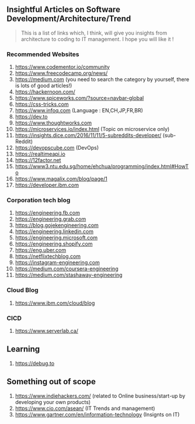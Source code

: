 ## Insightful Articles on Software Development/Architecture/Trend

> This is a list of links which, I think, will give you insights from architecture to coding to IT management. I hope you will like it ! 

### Recommended Websites 
1. https://www.codementor.io/community
2. https://www.freecodecamp.org/news/
3. https://medium.com (you need to search the category by yourself, there is lots of good articles!)
4. https://hackernoon.com/
5. https://www.spiceworks.com/?source=navbar-global
6. https://css-tricks.com
7. https://www.infoq.com (Language : EN,CH,JP,FR,BR)
8. https://dev.to
9. https://www.thoughtworks.com
10. https://microservices.io/index.html (Topic on microservice only)
11. https://insights.dice.com/2016/11/11/5-subreddits-developer/ (sub-Reddit)
12. https://devopscube.com (DevOps)
13. https://realtimeapi.io
14. https://12factor.net
15. https://www3.ntu.edu.sg/home/ehchua/programming/index.html#HowTo
16. https://www.magalix.com/blog/page/1
17. https://developer.ibm.com

### Corporation tech blog
1. https://engineering.fb.com
2. https://engineering.grab.com
3. https://blog.gojekengineering.com
4. https://engineering.linkedin.com
5. https://engineering.microsoft.com
6. https://engineering.shopify.com
7. https://eng.uber.com
8. https://netflixtechblog.com
9. https://instagram-engineering.com
10. https://medium.com/coursera-engineering
11. https://medium.com/stashaway-engineering

### Cloud Blog
1. https://www.ibm.com/cloud/blog

### CICD
1. https://www.serverlab.ca/

## Learning
1. https://debug.to

## Something out of scope
1. https://www.indiehackers.com/ (related to Online business/start-up by developing your own products)
2. https://www.cio.com/asean/ (IT Trends and management)
3. https://www.gartner.com/en/information-technology (Insignts on IT)
